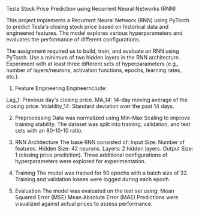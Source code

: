Tesla Stock Price Prediction using Recurrent Neural Networks (RNN) 

This project implements a Recurrent Neural Network (RNN) using PyTorch to predict Tesla's closing stock price based on historical data and engineered features. The model explores various hyperparameters and evaluates the performance of different configurations.

The assignment required us to build, train, and evaluate an RNN using PyTorch.
Use a minimum of two hidden layers in the RNN architecture.
Experiment with at least three different sets of hyperparameters (e.g., number of layers/neurons, activation functions, epochs, learning rates, etc.).

1. Feature Engineering
Engineernclude:

Lag_1: Previous day's closing price.
MA_14: 14-day moving average of the closing price.
Volatility_14: Standard deviation over the past 14 days.

2. Preprocessing
Data was normalized using Min-Max Scaling to improve training stability.
The dataset was split into training, validation, and test sets with an 80-10-10 ratio.

4. RNN Architecture
The base RNN consisted of:
Input Size: Number of features.
Hidden Size: 42 neurons.
Layers: 2 hidden layers.
Output Size: 1 (closing price prediction).
Three additional configurations of hyperparameters were explored for experimentation.

6. Training
The model was trained for 50 epochs with a batch size of 32.
Training and validation losses were logged during each epoch.

8. Evaluation
The model was evaluated on the test set using:
Mean Squared Error (MSE)
Mean Absolute Error (MAE)
Predictions were visualized against actual prices to assess performance.
